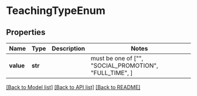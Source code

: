 # TeachingTypeEnum


## Properties
Name | Type | Description | Notes
------------ | ------------- | ------------- | -------------
**value** | **str** |  |  must be one of ["", "SOCIAL_PROMOTION", "FULL_TIME", ]

[[Back to Model list]](../README.md#documentation-for-models) [[Back to API list]](../README.md#documentation-for-api-endpoints) [[Back to README]](../README.md)


